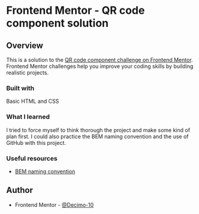 # Frontend Mentor - QR code component solution


## Overview

  This is a solution to the [QR code component challenge on Frontend Mentor](https://www.frontendmentor.io/challenges/qr-code-component-iux_sIO_H). Frontend Mentor challenges help you improve your coding skills by building realistic projects.

### Built with

Basic HTML and CSS

### What I learned

I tried to force myself to think thorough the project and make some kind of plan first. I could also practice the BEM naming convention and the use of GitHub with this project.

### Useful resources

- [BEM naming convention](https://getbem.com/naming/)

## Author

- Frontend Mentor - [@Decimo-10](https://www.frontendmentor.io/profile/Decimo-10)

